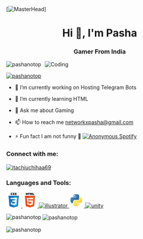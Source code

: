 [![MasterHead](https://te.legra.ph/file/1afa3c02861547d86f60d.jpg)]
<h1 align="center">Hi 👋, I'm Pasha</h1>
<h3 align="center">Gamer From India</h3>
<img align="right" alt="Coding" width="400" src="https://cdn.dribbble.com/users/1162077/screenshots/3848914/programmer.gif">

<p align="left"> <img src="https://komarev.com/ghpvc/?username=pashanotop&label=Profile%20views&color=0e75b6&style=flat" alt="pashanotop" /> </p>

<p align="left"> <a href="https://github.com/ryo-ma/github-profile-trophy"><img src="https://github-profile-trophy.vercel.app/?username=pashanotop" alt="pashanotop" /></a> </p>

- 🔭 I’m currently working on Hosting Telegram Bots

- 🌱 I’m currently learning HTML

- 💬 Ask me about Gaming

- 📫 How to reach me networkxpasha@gmail.com

- ⚡ Fun fact I am not funny 🙂
[<img src="https://novatorem.visualbean.vercel.app/api/spotify" alt="Anonymous Spotify" width="75%" />](https://open.spotify.com/user/d28p2msbxwzil9byvx5sql00z)

<h3 align="left">Connect with me:</h3>
<p align="left">
<a href="https://instagram.com/itachiuchihaa69" target="blank"><img align="center" src="https://raw.githubusercontent.com/rahuldkjain/github-profile-readme-generator/master/src/images/icons/Social/instagram.svg" alt="itachiuchihaa69" height="30" width="40" /></a>
</p>

<h3 align="left">Languages and Tools:</h3>
<p align="left"> <a href="https://www.w3schools.com/css/" target="_blank" rel="noreferrer"> <img src="https://raw.githubusercontent.com/devicons/devicon/master/icons/css3/css3-original-wordmark.svg" alt="css3" width="40" height="40"/> </a> <a href="https://www.w3.org/html/" target="_blank" rel="noreferrer"> <img src="https://raw.githubusercontent.com/devicons/devicon/master/icons/html5/html5-original-wordmark.svg" alt="html5" width="40" height="40"/> </a> <a href="https://www.adobe.com/in/products/illustrator.html" target="_blank" rel="noreferrer"> <img src="https://www.vectorlogo.zone/logos/adobe_illustrator/adobe_illustrator-icon.svg" alt="illustrator" width="40" height="40"/> </a> <a href="https://www.python.org" target="_blank" rel="noreferrer"> <img src="https://raw.githubusercontent.com/devicons/devicon/master/icons/python/python-original.svg" alt="python" width="40" height="40"/> </a> <a href="https://unity.com/" target="_blank" rel="noreferrer"> <img src="https://www.vectorlogo.zone/logos/unity3d/unity3d-icon.svg" alt="unity" width="40" height="40"/> </a> </p>

<p><img align="left" src="https://github-readme-stats.vercel.app/api/top-langs?username=pashanotop&show_icons=true&locale=en&layout=compact" alt="pashanotop" /></p>

<p>&nbsp;<img align="center" src="https://github-readme-stats.vercel.app/api?username=pashanotop&show_icons=true&locale=en" alt="pashanotop" /></p>

<p><img align="center" src="https://github-readme-streak-stats.herokuapp.com/?user=pashanotop&" alt="pashanotop" /></p>
